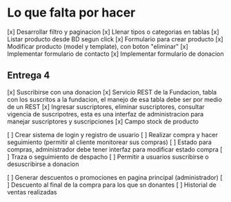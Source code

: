 # Lo que falta por hacer
[x] Desarrollar filtro y paginacion
[x] Llenar tipos o categorias en tablas 
[x] Listar producto desde BD segun click 
[x] Formulario para crear producto 
[x] Modificar producto (model y template), con boton "eliminar"
[x] Implementar formulario de contacto
[x] Implementar formulario de donacion

## Entrega 4

[x] Suscribirse con una donacion 
[x] Servicio REST de la Fundacion, tabla con los suscritos a la fundacion, el manejo de esa tabla debe ser por medio de un REST
[x] Ingresar suscriptores, eliminar suscriptores, consultar vigencia de suscripotres, esta es una interfaz de administracion para manejar suscriptores y suscripciones
[x] Campo stock de producto

[ ] Crear sistema de login y registro de usuario
[ ] Realizar compra y hacer seguimiento (permitir al cliente monitorear sus compras)
[ ] Estado para compras, administrador debe tener interfaz para modificar estado compra
[ ] Traza o seguimiento de despacho
[ ] Permitir a usuarios suscribirse o desuscribirse a donacion 

[ ] Generar descuentos o promociones en pagina principal (administrador)
[ ] Descuento al final de la compra para los que sn donantes
[ ] Historial de ventas realizadas